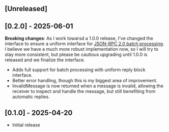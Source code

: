 ## [Unreleased]

## [0.2.0] - 2025-06-01

**Breaking changes**: As I work towarsd a 1.0.0 release, I've changed the interface to ensure a uniform interface for [JSON-RPC 2.0 batch processing](https://www.jsonrpc.org/specification#batch). I believe we have a much more robust implementation now, so I will try to stay more consistent, but please be cautious upgrading until 1.0.0 is released and we finalize the interface.

- Adds full support for batch processing with uniform reply block interface.
- Better error handling, though this is my biggest area of improvement.
- InvalidMessage is now returned when a message is invalid, allowing the receiver to inspect and handle the message, but still benefiting from automatic replies.

## [0.1.0] - 2025-04-20

- Initial release

